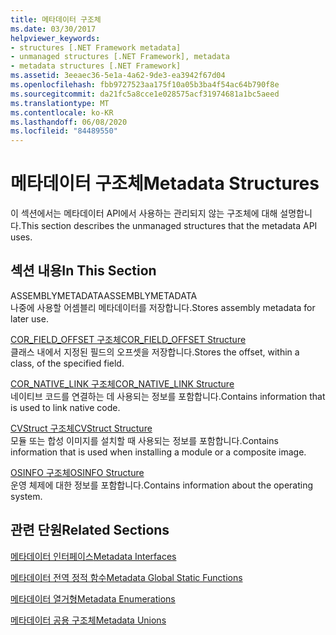 ```yaml
---
title: 메타데이터 구조체
ms.date: 03/30/2017
helpviewer_keywords:
- structures [.NET Framework metadata]
- unmanaged structures [.NET Framework], metadata
- metadata structures [.NET Framework]
ms.assetid: 3eeaec36-5e1a-4a62-9de3-ea3942f67d04
ms.openlocfilehash: fbb9727523aa175f10a05b3ba4f54ac64b790f8e
ms.sourcegitcommit: da21fc5a8cce1e028575acf31974681a1bc5aeed
ms.translationtype: MT
ms.contentlocale: ko-KR
ms.lasthandoff: 06/08/2020
ms.locfileid: "84489550"
---
```

# <a name="metadata-structures"></a><span data-ttu-id="ed5a4-102">메타데이터 구조체</span><span class="sxs-lookup"><span data-stu-id="ed5a4-102">Metadata Structures</span></span>
<span data-ttu-id="ed5a4-103">이 섹션에서는 메타데이터 API에서 사용하는 관리되지 않는 구조체에 대해 설명합니다.</span><span class="sxs-lookup"><span data-stu-id="ed5a4-103">This section describes the unmanaged structures that the metadata API uses.</span></span>  
  
## <a name="in-this-section"></a><span data-ttu-id="ed5a4-104">섹션 내용</span><span class="sxs-lookup"><span data-stu-id="ed5a4-104">In This Section</span></span>  
 <span data-ttu-id="ed5a4-105">ASSEMBLYMETADATA</span><span class="sxs-lookup"><span data-stu-id="ed5a4-105">ASSEMBLYMETADATA</span></span>  
 <span data-ttu-id="ed5a4-106">나중에 사용할 어셈블리 메타데이터를 저장합니다.</span><span class="sxs-lookup"><span data-stu-id="ed5a4-106">Stores assembly metadata for later use.</span></span>  
  
 [<span data-ttu-id="ed5a4-107">COR_FIELD_OFFSET 구조체</span><span class="sxs-lookup"><span data-stu-id="ed5a4-107">COR_FIELD_OFFSET Structure</span></span>](cor-field-offset-structure.md)  
 <span data-ttu-id="ed5a4-108">클래스 내에서 지정된 필드의 오프셋을 저장합니다.</span><span class="sxs-lookup"><span data-stu-id="ed5a4-108">Stores the offset, within a class, of the specified field.</span></span>  
  
 [<span data-ttu-id="ed5a4-109">COR_NATIVE_LINK 구조체</span><span class="sxs-lookup"><span data-stu-id="ed5a4-109">COR_NATIVE_LINK Structure</span></span>](cor-native-link-structure.md)  
 <span data-ttu-id="ed5a4-110">네이티브 코드를 연결하는 데 사용되는 정보를 포함합니다.</span><span class="sxs-lookup"><span data-stu-id="ed5a4-110">Contains information that is used to link native code.</span></span>  
  
 [<span data-ttu-id="ed5a4-111">CVStruct 구조체</span><span class="sxs-lookup"><span data-stu-id="ed5a4-111">CVStruct Structure</span></span>](cvstruct-structure.md)  
 <span data-ttu-id="ed5a4-112">모듈 또는 합성 이미지를 설치할 때 사용되는 정보를 포함합니다.</span><span class="sxs-lookup"><span data-stu-id="ed5a4-112">Contains information that is used when installing a module or a composite image.</span></span>  
  
 [<span data-ttu-id="ed5a4-113">OSINFO 구조체</span><span class="sxs-lookup"><span data-stu-id="ed5a4-113">OSINFO Structure</span></span>](osinfo-structure.md)  
 <span data-ttu-id="ed5a4-114">운영 체제에 대한 정보를 포함합니다.</span><span class="sxs-lookup"><span data-stu-id="ed5a4-114">Contains information about the operating system.</span></span>  
  
## <a name="related-sections"></a><span data-ttu-id="ed5a4-115">관련 단원</span><span class="sxs-lookup"><span data-stu-id="ed5a4-115">Related Sections</span></span>  
 [<span data-ttu-id="ed5a4-116">메타데이터 인터페이스</span><span class="sxs-lookup"><span data-stu-id="ed5a4-116">Metadata Interfaces</span></span>](metadata-interfaces.md)  
  
 [<span data-ttu-id="ed5a4-117">메타데이터 전역 정적 함수</span><span class="sxs-lookup"><span data-stu-id="ed5a4-117">Metadata Global Static Functions</span></span>](metadata-global-static-functions.md)  
  
 [<span data-ttu-id="ed5a4-118">메타데이터 열거형</span><span class="sxs-lookup"><span data-stu-id="ed5a4-118">Metadata Enumerations</span></span>](metadata-enumerations.md)  
  
 [<span data-ttu-id="ed5a4-119">메타데이터 공용 구조체</span><span class="sxs-lookup"><span data-stu-id="ed5a4-119">Metadata Unions</span></span>](metadata-unions.md)
